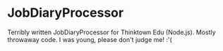 # JobDiaryProcessor
Terribly written JobDiaryProcessor for Thinktown Edu (Node.js). Mostly throwaway code.
I was young, please don't judge me! :'(
